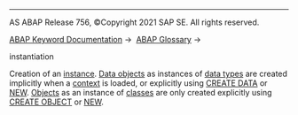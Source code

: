   

* * *

AS ABAP Release 756, ©Copyright 2021 SAP SE. All rights reserved.

[ABAP Keyword Documentation](javascript:call_link\('abenabap.htm'\)) →  [ABAP Glossary](javascript:call_link\('abenabap_glossary.htm'\)) → 

instantiation

Creation of an [instance](javascript:call_link\('abeninstance_glosry.htm'\) "Glossary Entry"). [Data objects](javascript:call_link\('abendata_object_glosry.htm'\) "Glossary Entry") as instances of [data types](javascript:call_link\('abendata_type_glosry.htm'\) "Glossary Entry") are created implicitly when a [context](javascript:call_link\('abenobj_context_glosry.htm'\) "Glossary Entry") is loaded, or explicitly using [CREATE DATA](javascript:call_link\('abapcreate_data.htm'\)) or [NEW](javascript:call_link\('abenconstructor_expression_new.htm'\)). [Objects](javascript:call_link\('abenobject_glosry.htm'\) "Glossary Entry") as an instance of [classes](javascript:call_link\('abenclass_glosry.htm'\) "Glossary Entry") are only created explicitly using [CREATE OBJECT](javascript:call_link\('abapcreate_object.htm'\)) or [NEW](javascript:call_link\('abenconstructor_expression_new.htm'\)).